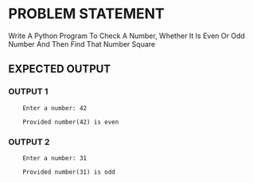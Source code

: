 # PROBLEM STATEMENT
Write A Python Program To Check A Number, Whether It Is Even Or Odd Number And Then Find That Number Square


## EXPECTED OUTPUT

### OUTPUT 1
        Enter a number: 42

        Provided number(42) is even

### OUTPUT 2
        Enter a number: 31

        Provided number(31) is odd